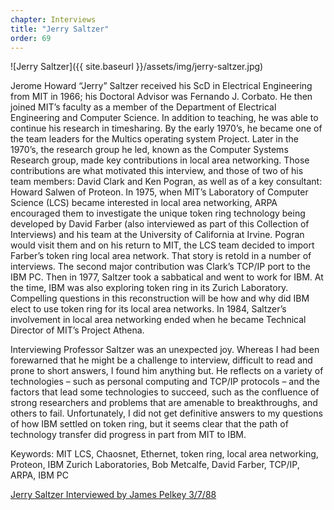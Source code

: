 ```yaml
---
chapter: Interviews
title: "Jerry Saltzer"
order: 69
---
```


![Jerry Saltzer]({{ site.baseurl }}/assets/img/jerry-saltzer.jpg)

Jerome Howard “Jerry” Saltzer received his ScD in Electrical Engineering from MIT in 1966; his Doctoral Advisor was Fernando J. Corbato. He then joined MIT’s faculty as a member of the Department of Electrical Engineering and Computer Science. In addition to teaching, he was able to continue his research in timesharing. By the early 1970’s, he became one of the team leaders for the Multics operating system Project. Later in the 1970’s, the research group he led, known as the Computer Systems Research group, made key contributions in local area networking. Those contributions are what motivated this interview, and those of two of his team members: David Clark and Ken Pogran, as well as of a key consultant: Howard Salwen of Proteon. In 1975, when MIT’s Laboratory of Computer Science (LCS) became interested in local area networking, ARPA encouraged them to investigate the unique token ring technology being developed by David Farber (also interviewed as part of this Collection of Interviews) and his team at the University of California at Irvine. Pogran would visit them and on his return to MIT, the LCS team decided to import Farber’s token ring local area network. That story is retold in a number of interviews. The second major contribution was Clark’s TCP/IP port to the IBM PC. Then in 1977, Saltzer took a sabbatical and went to work for IBM. At the time, IBM was also exploring token ring in its Zurich Laboratory. Compelling questions in this reconstruction will be how and why did IBM elect to use token ring for its local area networks. In 1984, Saltzer’s involvement in local area networking ended when he became Technical Director of MIT’s Project Athena.

Interviewing Professor Saltzer was an unexpected joy. Whereas I had been forewarned that he might be a challenge to interview, difficult to read and prone to short answers, I found him anything but. He reflects on a variety of technologies – such as personal computing and TCP/IP protocols – and the factors that lead some technologies to succeed, such as the confluence of strong researchers and problems that are amenable to breakthroughs, and others to fail. Unfortunately, I did not get definitive answers to my questions of how IBM settled on token ring, but it seems clear that the path of technology transfer did progress in part from MIT to IBM.

Keywords: MIT LCS, Chaosnet, Ethernet, token ring, local area networking, Proteon, IBM Zurich Laboratories, Bob Metcalfe, David Farber, TCP/IP, ARPA, IBM PC

[Jerry Saltzer Interviewed by James Pelkey 3/7/88](https://archive.computerhistory.org/resources/access/text/2016/10/102717242-05-01-acc.pdf)
